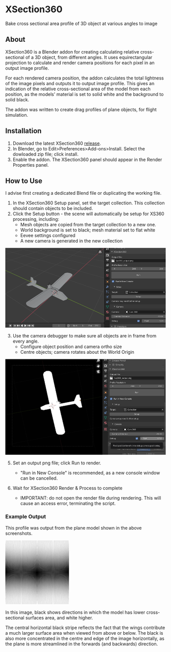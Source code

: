 # XSection360
Bake cross sectional area profile of 3D object at various angles to image

## About
XSection360 is a Blender addon for creating calculating relative cross-sectional
of a 3D object, from different angles. It uses equirectangular projection to
calculate and render camera positions for each pixel in an output image profile.

For each rendered camera position, the addon calculates the total lightness of the image pixels and outputs it to output image profile.
This gives an indication of the relative cross-sectional area of the model from each position, as the models' material is set to solid white and the background to solid black.
        
The addon was written to create drag profiles of plane objects, for flight simulation.

## Installation

1. Download the latest XSection360 [release](https://github.com/tomnwright/XSection360/releases).
2. In Blender, go to Edit>Preferences>Add-ons>Install. Select the dowloaded zip file; click install.
3. Enable the addon. The XSection360 panel should appear in the Render Properties panel.


## How to Use
I advise first creating a dedicated Blend file or duplicating the working file.

1. In the XSection360 Setup panel, set the target collection. This collection should contain objects to be included.
2. Click the Setup button - the scene will automatically be setup for XS360 processing, including:
    * Mesh objects are copied from the target collection to a new one.
    * World background is set to black; mesh material set to flat white
    * Eevee settings configured
    * A new camera is generated in the new collection

![Setup the scene for XSection360 process](images/Screenshot1.png)

3. Use the camera debugger to make sure all objects are in frame from every angle.
    * Configure object position and camera ortho size
    * Centre objects; camera rotates about the World Origin
    
![Configure XSection360 camera](images/Screenshot2.png)

5) Set an output png file; click Run to render.
    * "Run in New Console" is recommended, as a new console window can be cancelled.

6) Wait for XSection360 Render & Process to complete
    * IMPORTANT: do not open the render file during rendering. This will cause an access error, terminating the script.

### Example Output
This profile was output from the plane model shown in the above screenshots.

![Example output](images/Output.png)

In this image, black shows directions in which the model has lower cross-sectional surfaces area, and white higher.

The central horizontal black stripe reflects the fact that the wings contribute a much larger surface area when viewed from above or below.
The black is also more concentrated in the centre and edge of the image horizontally, as the plane is more streamlined in the forwards (and backwards) direction.

